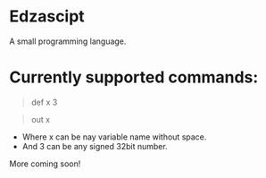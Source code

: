# Edzascipt

A small programming language.

Currently supported commands:
===========================================
> def x 3

> out x


* Where x can be nay variable name without space.
* And 3 can be any signed 32bit number.


More coming soon!
